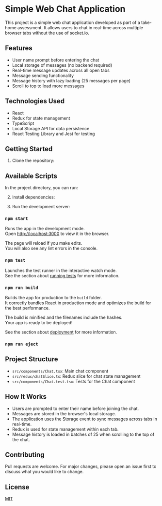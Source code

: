 # Simple Web Chat Application

This project is a simple web chat application developed as part of a take-home assessment. It allows users to chat in real-time across multiple browser tabs without the use of socket.io.

## Features

- User name prompt before entering the chat
- Local storage of messages (no backend required)
- Real-time message updates across all open tabs
- Message sending functionality
- Message history with lazy loading (25 messages per page)
- Scroll to top to load more messages

## Technologies Used

- React
- Redux for state management
- TypeScript
- Local Storage API for data persistence
- React Testing Library and Jest for testing

## Getting Started

1. Clone the repository:

## Available Scripts

In the project directory, you can run:

2. Install dependencies:


3. Run the development server:


### `npm start`

Runs the app in the development mode.\
Open [http://localhost:3000](http://localhost:3000) to view it in the browser.

The page will reload if you make edits.\
You will also see any lint errors in the console.

### `npm test`

Launches the test runner in the interactive watch mode.\
See the section about [running tests](https://facebook.github.io/create-react-app/docs/running-tests) for more information.

### `npm run build`

Builds the app for production to the `build` folder.\
It correctly bundles React in production mode and optimizes the build for the best performance.

The build is minified and the filenames include the hashes.\
Your app is ready to be deployed!

See the section about [deployment](https://facebook.github.io/create-react-app/docs/deployment) for more information.

### `npm run eject`


## Project Structure

- `src/components/Chat.tsx`: Main chat component
- `src/redux/chatSlice.ts`: Redux slice for chat state management
- `src/components/Chat.test.tsx`: Tests for the Chat component

## How It Works

- Users are prompted to enter their name before joining the chat.
- Messages are stored in the browser's local storage.
- The application uses the Storage event to sync messages across tabs in real-time.
- Redux is used for state management within each tab.
- Message history is loaded in batches of 25 when scrolling to the top of the chat.

## Contributing

Pull requests are welcome. For major changes, please open an issue first to discuss what you would like to change.

## License

[MIT](https://choosealicense.com/licenses/mit/)
